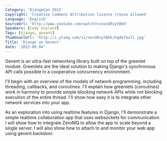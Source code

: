 ```yaml
---
Category: 'DjangoCon 2012'
Copyright: 'Creative Commons Attribution license (reuse allowed'
Language: 'English'
SourceUrl: 'http://www.youtube.com/watch?v=nocGRsytBkk'
Speakers: [Cody Soyland]
Tags: [django, gevent]
ThumbnailUrl: 'http://i.ytimg.com/vi/nocGRsytBkk/hqdefault.jpg'
Title: 'Django on Gevent'
date: '2012-09-04'
---
```

Gevent is an ultra-fast networking library built on top of the greenlet
module. Greenlets are the ideal solution to making Django's synchronous API
calls possible in a cooperative concurrency environment.

I'll begin with an overview of the models of network programming, including
threading, callbacks, and coroutines. I'll explain how greenlets (coroutines)
work in harmony to provide simple blocking network APIs while not blocking
execution of the entire thread. I'll show how easy it is to integrate other
network services into your app.

As an exploration into using realtime features in Django, I'll demonstrate a
simple realtime collaboration app that uses websockets for communication. I
will show how to integrate ZeroMQ to allow the app to scale beyond a single
server. I will also show how to attach to and monitor your web app using
gevent.backdoor.
